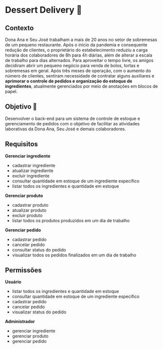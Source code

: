 # Dessert Delivery 🍩

## Contexto

Dona Ana e Seu José trabalham a mais de 20 anos no setor de sobremesas de um pequeno restaurante. Após o início da pandemia e consequente redução de clientes, o proprietário do estabelecimento reduziu a carga horária dos colaboradores de 8h para 4h diárias, além de alterar a escala de trabalho para dias alternados.
Para aproveitar o tempo livre, os amigos decidiram abrir um pequeno negócio para venda de bolos, tortas e sobremesas em geral. Após três meses de operação, com o aumento do número de clientes, sentiram necessidade de contratar alguns auxiliares e **aprimorar o controle de pedidos e organização do estoque de ingredientes**, atualmente gerenciados por meio de anotações em blocos de papel.

## Objetivo 🎯

Desenvolver o back-end para um sistema de controle de estoque e gerenciamento de pedidos com o objetivo de facilitar as atividades laborativas da Dona Ana, Seu José e demais colaboradores.

## Requisitos

**Gerenciar ingrediente**
* cadastrar ingrediente
* atualizar ingrediente
* excluir ingrediente
* consultar quantidade em estoque de um ingrediente específico
* listar todos os ingredientes e quantidade em estoque

**Gerenciar produto**
* cadastrar produto
* atualizar produto
* excluir produto
* listar todos os produtos produzidos em um dia de trabalho

**Gerenciar pedido**
* cadastrar pedido
* cancelar pedido
* consultar status do pedido
* visualizar todos os pedidos finalizados em um dia de trabalho

## Permissões

**Usuário**
* listar todos os ingredientes e quantidade em estoque
* consultar quantidade em estoque de um ingrediente específico
* cadastrar pedido
* cancelar pedido
* visualizar status do pedido

**Administrador**
* gerenciar ingrediente
* gerenciar produto
* gerenciar pedido
